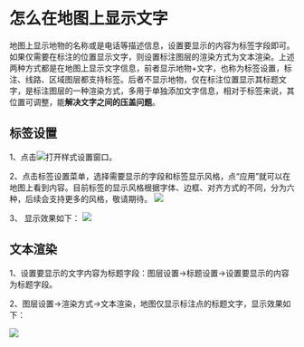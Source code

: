 # 怎么在地图上显示文字

地图上显示地物的名称或是电话等描述信息，设置要显示的内容为标签字段即可。如果仅需要在标注的位置显示文字，则设置标注图层的渲染方式为文本渲染。上述两种方式都是在地图上显示文字信息，前者显示地物+文字，也称为标签设置，标注、线路、区域图层都支持标签。后者不显示地物，仅在标注位置显示其标题文字，是标注图层的一种渲染方式，多用于单独添加文字信息，相对于标签来说，其位置可调整，能**解决文字之间的压盖问题**。


## 标签设置



1、点击![](https://pic.dituwuyou.com/map%2Fpicture%2Ficon%2Fheatstyle.png)打开样式设置窗口。

2、点击标签设置菜单，选择需要显示的字段和标签显示风格，点“应用”就可以在地图上看到内容。目前标签的显示风格根据字体、边框、对齐方式的不同，分为六种，后续会支持更多的风格，敬请期待。
 ![](https://pic.dituwuyou.com/map%2Fpicture%2Flabelsetting-3.png)

3、 显示效果如下：
![](https://pic.dituwuyou.com/map%2Fpicture%2Flabelsetting2.jpg)


## 文本渲染
1、设置要显示的文字内容为标题字段：图层设置->标题设置->设置要显示的内容为标题字段。

2、图层设置->渲染方式->文本渲染，地图仅显示标注点的标题文字，显示效果如下：

![](https://pic.dituwuyou.com/map%2Fpicture%2Flabelsetting3.png)


